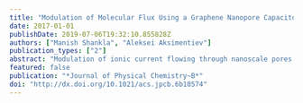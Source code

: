 ```yaml
---
title: "Modulation of Molecular Flux Using a Graphene Nanopore Capacitor"
date: 2017-01-01
publishDate: 2019-07-06T19:32:10.855828Z
authors: ["Manish Shankla", "Aleksei Aksimentiev"]
publication_types: ["2"]
abstract: "Modulation of ionic current flowing through nanoscale pores is one of the fundamental biological processes. Inspired by nature, nanopores in synthetic solid-state membranes are being developed to enable rapid analysis of biological macromolecules and to serve as elements of nanofludic circuits. Here, we  theoretically investigate ion and water transport through a graphene-insulator-graphene membrane containing a single, electrolyte-filled nanopore. By means of all-atom molecular dynamics simulations we show  that the charge state of such a graphene nanopore capacitor  can  regulate both the selectivity and the magnitude of the nanopore ionic current. At a fixed transmembrane bias, the ionic current can be switched from being carried by an equal mixture of cations and anions to being carried almost exclusively by either cationic or anionic species, depending on the the sign of the charge assigned to both plates of the capacitor.   Assigning the plates of the capacitor opposite sign charges can either increase the nanopore current or reduce it substantially, depending on the polarity of the  bias driving the transmembrane current. Facilitated by dynamic inversion of the nanopore surface charge, such ionic current modulations are found to occur despite the physical dimensions of the nanopore being an order of magnitude larger than the screening length of the electrolyte. The  ionic current rectification is accompanied by a pronounced electro-osmotic effect that can transport neutral molecules such as proteins and drugs across the solid-state membrane and thereby serve as an interface between electronic and chemical signals."
featured: false
publication: "*Journal of Physical Chemistry~B*"
doi: "http://dx.doi.org/10.1021/acs.jpcb.6b10574"
---
```


